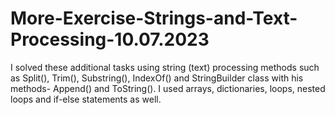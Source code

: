 # More-Exercise-Strings-and-Text-Processing-10.07.2023
I solved these additional tasks using string (text) processing methods such as Split(), Trim(), Substring(), IndexOf() and StringBuilder class with his methods- Append() and ToString(). I used arrays, dictionaries, loops, nested loops and if-else statements as well.
